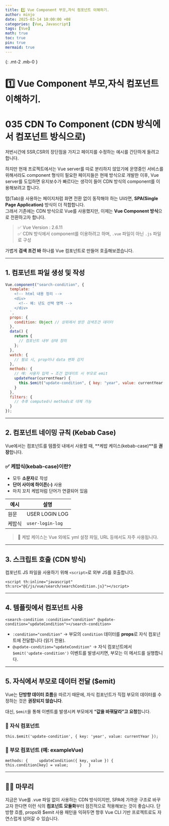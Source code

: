 ```yaml
---
title: 1️⃣ Vue Component 부모,자식 컴포넌트 이해하기.
author: minjo
date: 2025-03-14 10:00:00 +08
categories: [Vue, Javascript]
tags: [Vue]
math: true
toc: true
pin: true
mermaid: true
---
```


{: .mt-2 .mb-0 }

# 1️⃣ Vue Component 부모,자식 컴포넌트 이해하기.

# 035 CDN To Component (CDN 방식에서 컴포넌트 방식으로)

저번시간에 SSR,CSR의 장단점을 가지고 페이지를 수정하는 예시를 간단하게 들려고 합니다.

하지만 현재 프로젝트에서는 Vue server를 따로 분리하지 않았기에 운영중인 서비스를 위해서라도
component 형식이 필요한 페이지들은 현재 방식으로 개발한 이후, Vue server를 도입하면 유지보수가 빠르다는 생각이 들어 CDN 방식의 component를 이용해보려고 합니다.

탭(Tab)을 사용하는 페이지처럼 화면 전환 없이 동작해야 하는 UI라면, **SPA(Single Page Application)** 방식이 더 적합합니다.  
그래서 기존에는 CDN 방식으로 Vue를 사용했지만, 이제는 **Vue Component 방식**으로 전환하고자 합니다.

> ✅ Vue Version : 2.6.11  
> ✅ CDN 방식에서 component를 이용하려고 하며, `.vue` 파일이 아닌 `.js` 파일로 구성

가볍게 **검색 조건 바** 하나를 Vue 컴포넌트로 만들어 호출해보겠습니다.

---

## 1. 컴포넌트 파일 생성 및 작성

```javascript
Vue.component("search-condition", {
  template: `
    <!-- html 내용 정리 -->
    <div>
      <!-- 예: 년도 선택 영역 -->
    </div>
  `,
  props: {
    condition: Object // 상위에서 받은 검색조건 데이터
  },
  data() {
    return {
      // 컴포넌트 내부 상태 정의
    };
  },
  watch: {
    // 필요 시, prop이나 data 변화 감지
  },
  methods: {
    // 예: 사용자 입력 → 조건 업데이트 시 부모로 emit
    updateYear(currentYear) {
      this.$emit("update-condition", { key: "year", value: currentYear });
    }
  },
  filters: {
    // 추후 computed나 methods로 대체 가능
  }
});
```

---

## 2. 컴포넌트 네이밍 규칙 (Kebab Case)

Vue에서는 컴포넌트를 템플릿 내에서 사용할 때, **케밥 케이스(kebab-case)**를 **권장**합니다.

### ✅ 케밥식(kebab-case)이란?

- 모두 **소문자**로 작성
- **단어 사이에 하이픈(-)** 사용
- 마치 꼬치 케밥처럼 단어가 연결되어 있음

| 예시   | 설명             |
| ------ | ---------------- |
| 원문   | USER LOGIN LOG   |
| 케밥식 | `user-login-log` |

> 📌 케밥 케이스는 Vue 외에도 yml 설정 파일, URL 등에서도 자주 사용됩니다.

---

## 3. 스크립트 호출 (CDN 방식)

컴포넌트 JS 파일을 사용하기 위해 `<script>`로 외부 JS를 호출합니다.

`<script th:inline="javascript" th:src="@{/js/vue/search/searchCondition.js}"></script>`

---

## 4. 템플릿에서 컴포넌트 사용

`<search-condition :condition="condition" @update-condition="updateCondition"></search-condition>`

- `:condition="condition"`
  → 부모의 `condition` 데이터를 **props**로 자식 컴포넌트에 전달합니다 (읽기 전용).
- `@update-condition="updateCondition"`
  → 자식 컴포넌트에서 `$emit('update-condition')` 이벤트를 발생시키면, 부모는 이 메서드를 실행합니다.

---

## 5. 자식에서 부모로 데이터 전달 ($emit)

Vue는 **단방향 데이터 흐름**을 따르기 때문에,
자식 컴포넌트가 직접 부모의 데이터를 수정하는 것은 **권장되지 않습니다**.

대신, `$emit`을 통해 이벤트를 발생시켜 부모에게 **“값을 바꿔달라”고 요청**합니다.

### 📍 자식 컴포넌트

`this.$emit('update-condition', { key: 'year', value: currentYear });`

### 📍 부모 컴포넌트 (예: exampleVue)

`methods: {     updateCondition({ key, value }) {       this.condition[key] = value;     }   }`

---

## 🙋‍♂️ 마무리

지금은 Vue를 .vue 파일 없이 사용하는 CDN 방식이지만,
SPA에 가까운 구조로 바꾸고자 한다면 이런 식의 **컴포넌트 모듈화**부터 점진적으로 적용해보는 것이 좋습니다.
단방향 흐름, props와 $emit 사용 패턴을 익혀두면 향후 Vue CLI 기반 프로젝트로도 자연스럽게 넘어갈 수 있습니다.
